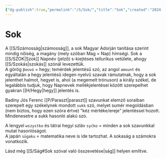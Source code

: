 ```yaml
---
{"dg-publish":true,"permalink":"/S/Sok/","title":"Sok","created":"2024-03-15T21:25","updated":"2025-08-03T19:11"}
---
```



# Sok

A [[S/Számosság\|számosság]], a sok Magyar Adorján tanítása szerint mindig nőiség, a magány (mely szóban Mag = Nap) hímségi. Sok a [[S/SZOK\|Szok]] Napnév (jelző) s-kiejtéses tellurikus vetülete, ahogy [[S/Szokás\|szokás]] szónál levezettük.  
A görög `βουνό` = hegy; temérdek jelentésű szó, az angol `amount` és egyáltalán a hegy jelentésű idegen nyelvű szavak rámutatnak, hogy a sok jelenthet halmot, hegyet is, ahol (a megemelt trónuson) a király székel, de legalábbis tudjuk, hogy Napnevek mellékjelentései között szerepelhet gyakran [[H/Hegy\|hegy]] jelentés is.  

Badiny Jós Ferenc [[P/Paraszt\|paraszt]] szavunkat elemző soraiban szerepelt egy székelynek mondott `sukk` szó, melyet sumér megoldásban (nem biztos, hogy ezen szóra értve) "kéz mértéke/ereje" jelentéssel hozott. Mindenesetre a sukk hasonló alakú szó.  

A lengyel `wszystko` és tátrai hegyi szláv `syćko` = minden a sok szavunkkal mutat hasonlóságot.  
A japán `sūgaku` = matematika neve is ide tartozhat. A sokaság a számokra vonatkozik.  

Lásd még [[S/Ság#Sok szóval való összevetése\|ság]] helyen említve.  